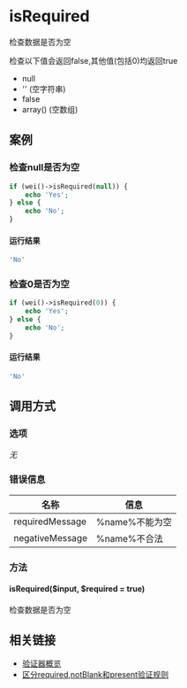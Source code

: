 isRequired
==========

检查数据是否为空

检查以下值会返回false,其他值(包括0)均返回true

* null
* '' (空字符串)
* false
* array() (空数组)

案例
----

### 检查null是否为空

```php
if (wei()->isRequired(null)) {
    echo 'Yes';
} else {
    echo 'No';
}
```

#### 运行结果

```php
'No'
```

### 检查0是否为空

```php
if (wei()->isRequired(0)) {
    echo 'Yes';
} else {
    echo 'No';
}
```

#### 运行结果

```php
'No'
```

调用方式
--------

### 选项

*无*

### 错误信息

名称                    | 信息
------------------------|------
requiredMessage         | %name%不能为空
negativeMessage         | %name%不合法

### 方法

#### isRequired($input, $required = true)
检查数据是否为空

相关链接
--------

* [验证器概览](../book/validators.md)
* [区分required,notBlank和present验证规则](validate.md#%E6%A1%88%E4%BE%8B%E5%8C%BA%E5%88%86requirednotblank%E5%92%8Cpresent%E9%AA%8C%E8%AF%81%E8%A7%84%E5%88%99)